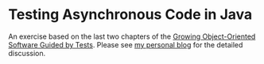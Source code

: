 # Testing Asynchronous Code in Java
An exercise based on the last two chapters of the [Growing Object-Oriented Software Guided by Tests](http://growing-object-oriented-software.com/). Please see [my personal blog](https://nauvalatmaja.com/2022/03/15/testing-asycnhronous-code-in-java/) for the detailed discussion.